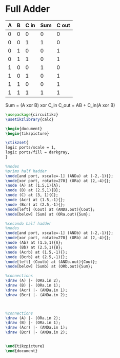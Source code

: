 # Full Adder

A | B | C in |  Sum |C out 
--- | --- | --- | --- | --- 
0 | 0 | 0 | 0 | 0
0 | 0 | 1 | 1 | 0
0 | 1 | 0 | 0 | 1
0 | 1 | 1 | 0 | 1
1 | 0 | 0 | 1 | 0
1 | 0 | 1 | 0 | 1
1 | 1 | 0 | 0 | 1
1 | 1 | 1 | 1 | 1 

Sum = (A xor B) xor C_in
C_out = AB + C_in(A xor B)

```tikz
\usepackage{circuitikz}
\usetikzlibrary{calc}

\begin{document}
\begin{tikzpicture}

\ctikzset{
logic ports/scale = 1,
logic ports/fill = darkgray,
}

%nodes
%primo half hadder
\node[and port, xscale=-1] (ANDa) at (-2,-1){};
\node[xor port, rotate=270] (ORa) at (2,-4){};
\node (A) at (1.5,1){A};
\node (B) at (2.5,1){B};
\node (C) at (3, 1){C};
\node (Acr) at (1.5,-1){};
\node (Bcr) at (2.5,-1){};
\node[left] (Cout) at (ANDa.out){Cout};
\node[below] (Sum) at (ORa.out){Sum};

%secondo half hadder
%nodes
\node[and port, xscale=-1] (ANDb) at (-2,-1){};
\node[xor port, rotate=270] (ORb) at (2,-4){};
\node (Ab) at (1.5,1){A};
\node (Bb) at (2.5,1){B};
\node (Acrb) at (1.5,-1){};
\node (Bcrb) at (2.5,-1){};
\node[left] (Coutb) at (ANDb.out){Cout};
\node[below] (Sumb) at (ORb.out){Sum};

%connections
\draw (A) |- (ORa.in 2);
\draw (B) |- (ORa.in 1);
\draw (Acr) |- (ANDa.in 1);
\draw (Bcr) |- (ANDa.in 2);



%connections
\draw (A) |- (ORa.in 2);
\draw (B) |- (ORa.in 1);
\draw (Acr) |- (ANDa.in 1);
\draw (Bcr) |- (ANDa.in 2);


\end{tikzpicture}
\end{document}
```